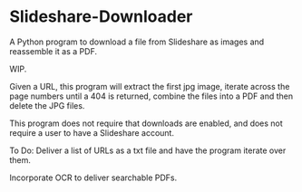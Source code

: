 # Slideshare-Downloader
A Python program to download a file from Slideshare as images and reassemble it as a PDF. 

WIP.

Given a URL, this program will extract the first jpg image, iterate across the page numbers until a 404 is returned, combine the files into a PDF and then delete the JPG files.

This program does not require that downloads are enabled, and does not require a user to have a Slideshare account.

To Do:
Deliver a list of URLs as a txt file and have the program iterate over them.

Incorporate OCR to deliver searchable PDFs.
